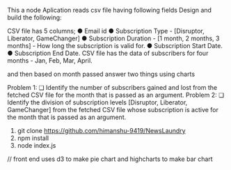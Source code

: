 This a node Aplication
reads csv file having following fields
Design and build the following:

CSV file has 5 columns;
● Email id
● Subscription Type - [Disruptor, Liberator, GameChanger]
● Subscription Duration - [1 month, 2 months, 3 months] - How long the subscription is
valid for.
● Subscription Start Date.
● Subscription End Date.
CSV file has the data of subscribers for four months - Jan, Feb, Mar, April.

and then based on month passed answer two things using charts

Problem 1:
❏ Identify the number of subscribers gained and lost from the fetched CSV file for the
month that is passed as an argument.
Problem 2:
❏ Identify the division of subscription levels [Disruptor, Liberator, GameChanger] from the
fetched CSV file whose subscription is active for the month that is passed as an
argument.

1.  git clone https://github.com/himanshu-9419/NewsLaundry
2.  npm install
3.  node index.js

// front end uses d3 to make pie chart and highcharts to make bar chart